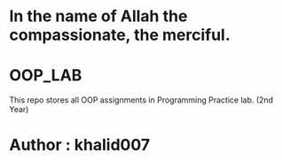 # In the name of Allah the compassionate, the merciful.
# OOP_LAB
This repo stores all OOP assignments in Programming Practice lab. (2nd Year)

# Author : khalid007
